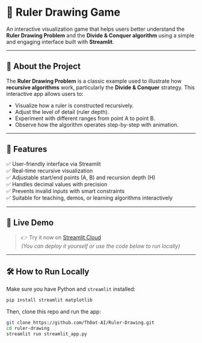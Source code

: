 # 📏 Ruler Drawing Game

An interactive visualization game that helps users better understand the **Ruler Drawing Problem** and the **Divide & Conquer algorithm** using a simple and engaging interface built with **Streamlit**.

---

## 🧠 About the Project

The **Ruler Drawing Problem** is a classic example used to illustrate how **recursive algorithms** work, particularly the **Divide & Conquer** strategy. This interactive app allows users to:

- Visualize how a ruler is constructed recursively.
- Adjust the level of detail (ruler depth).
- Experiment with different ranges from point A to point B.
- Observe how the algorithm operates step-by-step with animation.

---

## 🚀 Features

✅ User-friendly interface via Streamlit  
✅ Real-time recursive visualization  
✅ Adjustable start/end points (A, B) and recursion depth (H)  
✅ Handles decimal values with precision  
✅ Prevents invalid inputs with smart constraints  
✅ Suitable for teaching, demos, or learning algorithms interactively

---

## 🔗 Live Demo

> 👉 Try it now on [Streamlit Cloud](https://ruler-drawing.streamlit.app/)  
> *(You can deploy it yourself or use the code below to run locally)*

---

## 🛠️ How to Run Locally

Make sure you have Python and `streamlit` installed:

```bash
pip install streamlit matplotlib
```
Then, clone this repo and run the app:
```bash
git clone https://github.com/ThDat-AI/Ruler-Drawing.git
cd ruler-drawing
streamlit run streamlit_app.py
```
